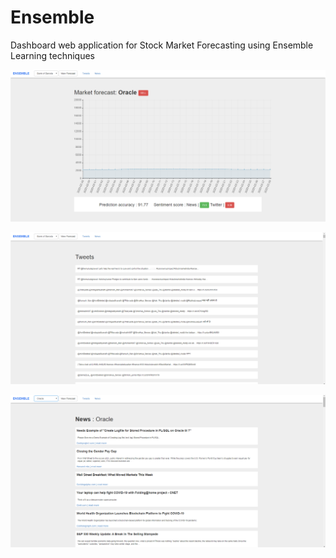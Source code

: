 # Ensemble
Dashboard web application for Stock Market Forecasting using Ensemble Learning techniques

![Forecast](Forecast.png)

![Tweets](Tweets.png)

![News](News.png)
